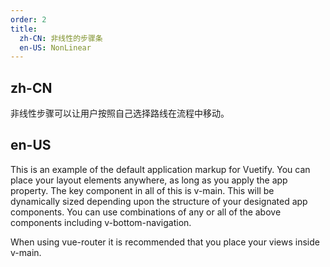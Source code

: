 ```yaml
---
order: 2
title:
  zh-CN: 非线性的步骤条
  en-US: NonLinear
---
```


## zh-CN

非线性步骤可以让用户按照自己选择路线在流程中移动。

## en-US

This is an example of the default application markup for Vuetify. You can place your layout elements anywhere, as long as you apply the app property. The key component in all of this is v-main. This will be dynamically sized depending upon the structure of your designated app components. You can use combinations of any or all of the above components including v-bottom-navigation.

When using vue-router it is recommended that you place your views inside v-main.
